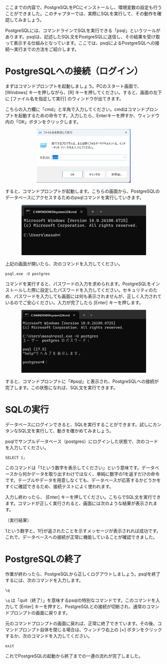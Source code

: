 ここまでの内容で、PostgreSQLをPCにインストールし、環境変数の設定も行うことができました。このチャプターでは、実際にSQLを実行して、その動作を確認してみましょう。

PostgreSQLには、コマンドラインでSQLを実行できる「psql」というツールがあります。psqlは、記述したSQL文をPostgreSQLに送信し、その結果を受け取って表示する仕組みとなっています。ここでは、psqlによるPostgreSQLへの接続～実行までの方法をご紹介します。

# PostgreSQLへの接続（ログイン）

まずはコマンドプロンプトを起動しましょう。PCのスタート画面で、[Windows] キーを押しながら、[R] キーを押してください。すると、画面の左下に [ファイル名を指定して実行] のウィンドウが出てきます。

こちらの入力欄に「cmd」と半角で入力してください。cmdはコマンドプロンプトを起動するための命令です。入力したら、Enterキーを押すか、ウィンドウ内の「OK」ボタンをクリックします。


<div style="text-align: center;">
<img src="images/03/01.png" alt="ファイル名を指定して実行のウィンドウ" width="300">
</div>

すると、コマンドプロンプトが起動します。こちらの画面から、PostgreSQLのデータベースにアクセスするためのpsqlコマンドを実行していきます。


<div style="text-align: center;">
<img src="images/03/02.png" alt="コマンドプロンプトのトップ画面" width="400">
</div>

上記の画面が開いたら、次のコマンドを入力してください。

```
psql.exe -U postgres
```

コマンドを実行すると、パスワードの入力を求められます。PostgreSQLをインストールした際に設定したパスワードを入力してください。セキュリティのため、パスワードを入力しても画面には何も表示されませんが、正しく入力されているのでご安心ください。入力が完了したら [Enter] キーを押します。

<div style="text-align: center;">
<img src="images/03/03.png" alt="#psqlまでを開いた画面" width="400">
</div>

すると、コマンドプロンプトに「#psql」と表示され、PostgreSQLへの接続が完了します。この状態になれば、SQL文を実行できます。

# SQLの実行

データベースにログインできると、SQLを実行することができます。試しにカンタンなSQL文を実行して、動きを確かめてみましょう。

psqlでサンプルデータベース（postgres）にログインした状態で、次のコードを入力してください。

```
SELECT 1;
```

このコマンドは「1という数字を表示してください」という意味です。データベースから何かデータを取り出すわけではなく、単純に数字の1を返すだけの命令です。テーブルやデータを用意しなくても、データベースが応答するかどうかをすぐに確認できるため、接続テストによく使われます。

入力し終わったら、 [Enter] キーを押してください。こちらでSQL文を実行できます。コマンドが正しく実行されると、画面には次のような結果が表示されます。

（実行結果）

1という数字と、1行が返されたことを示すメッセージが表示されれば成功です。これで、データベースへの接続が正常に機能していることが確認できました。

# PostgreSQLの終了

作業が終わったら、PostgreSQLから正しくログアウトしましょう。psqlを終了するには、次のコマンドを入力します。

```
\q
```

`\q` は「quit（終了）」を意味するpsqlの特別なコマンドです。このコマンドを入力して [Enter] キーを押すと、PostgreSQLとの接続が切断され、通常のコマンドプロンプトの画面に戻ります。

元のコマンドプロンプトの画面に戻れば、正常に終了できています。その後、コマンドプロンプト自体を閉じる場合は、ウィンドウ右上の [×] ボタンをクリックするか、次のコマンドを入力してください。

```
exit
```

これでPostgreSQLの起動から終了までの一連の流れが完了しました。
